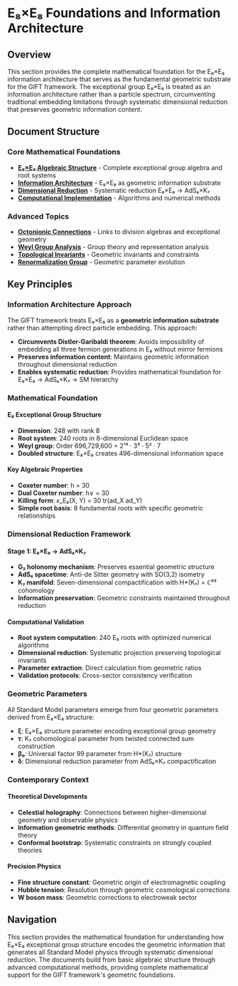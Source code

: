 # E₈×E₈ Foundations and Information Architecture

## Overview

This section provides the complete mathematical foundation for the E₈×E₈ information architecture that serves as the fundamental geometric substrate for the GIFT framework. The exceptional group E₈×E₈ is treated as an information architecture rather than a particle spectrum, circumventing traditional embedding limitations through systematic dimensional reduction that preserves geometric information content.

## Document Structure

### Core Mathematical Foundations

- **[E₈×E₈ Algebraic Structure](e8_algebraic_structure.md)** - Complete exceptional group algebra and root systems
- **[Information Architecture](information_architecture.md)** - E₈×E₈ as geometric information substrate
- **[Dimensional Reduction](dimensional_reduction.md)** - Systematic reduction E₈×E₈ → AdS₄×K₇
- **[Computational Implementation](computational_implementation.md)** - Algorithms and numerical methods

### Advanced Topics

- **[Octonionic Connections](octonionic_connections.md)** - Links to division algebras and exceptional geometry
- **[Weyl Group Analysis](weyl_group_analysis.md)** - Group theory and representation analysis
- **[Topological Invariants](topological_invariants.md)** - Geometric invariants and constraints
- **[Renormalization Group](renormalization_group.md)** - Geometric parameter evolution

## Key Principles

### Information Architecture Approach

The GIFT framework treats E₈×E₈ as a **geometric information substrate** rather than attempting direct particle embedding. This approach:

- **Circumvents Distler-Garibaldi theorem**: Avoids impossibility of embedding all three fermion generations in E₈ without mirror fermions
- **Preserves information content**: Maintains geometric information throughout dimensional reduction
- **Enables systematic reduction**: Provides mathematical foundation for E₈×E₈ → AdS₄×K₇ → SM hierarchy

### Mathematical Foundation

#### E₈ Exceptional Group Structure
- **Dimension**: 248 with rank 8
- **Root system**: 240 roots in 8-dimensional Euclidean space
- **Weyl group**: Order 696,729,600 = 2¹⁴ · 3⁵ · 5² · 7
- **Doubled structure**: E₈×E₈ creates 496-dimensional information space

#### Key Algebraic Properties
- **Coxeter number**: h = 30
- **Dual Coxeter number**: h∨ = 30
- **Killing form**: κ_E₈(X, Y) = 30 tr(ad_X ad_Y)
- **Simple root basis**: 8 fundamental roots with specific geometric relationships

### Dimensional Reduction Framework

#### Stage 1: E₈×E₈ → AdS₄×K₇
- **G₂ holonomy mechanism**: Preserves essential geometric structure
- **AdS₄ spacetime**: Anti-de Sitter geometry with SO(3,2) isometry
- **K₇ manifold**: Seven-dimensional compactification with H*(K₇) = ℂ⁹⁹ cohomology
- **Information preservation**: Geometric constraints maintained throughout reduction

#### Computational Validation
- **Root system computation**: 240 E₈ roots with optimized numerical algorithms
- **Dimensional reduction**: Systematic projection preserving topological invariants
- **Parameter extraction**: Direct calculation from geometric ratios
- **Validation protocols**: Cross-sector consistency verification

### Geometric Parameters

All Standard Model parameters emerge from four geometric parameters derived from E₈×E₈ structure:

- **ξ**: E₈×E₈ structure parameter encoding exceptional group geometry
- **τ**: K₇ cohomological parameter from twisted connected sum construction  
- **β₀**: Universal factor 99 parameter from H*(K₇) structure
- **δ**: Dimensional reduction parameter from AdS₄×K₇ compactification

### Contemporary Context

#### Theoretical Developments
- **Celestial holography**: Connections between higher-dimensional geometry and observable physics
- **Information geometric methods**: Differential geometry in quantum field theory
- **Conformal bootstrap**: Systematic constraints on strongly coupled theories

#### Precision Physics
- **Fine structure constant**: Geometric origin of electromagnetic coupling
- **Hubble tension**: Resolution through geometric cosmological corrections
- **W boson mass**: Geometric corrections to electroweak sector

## Navigation

This section provides the mathematical foundation for understanding how E₈×E₈ exceptional group structure encodes the geometric information that generates all Standard Model physics through systematic dimensional reduction. The documents build from basic algebraic structure through advanced computational methods, providing complete mathematical support for the GIFT framework's geometric foundations.

